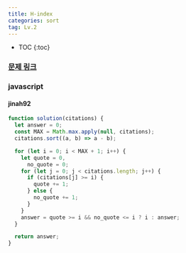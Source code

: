 ```yaml
---
title: H-index
categories: sort
tag: Lv.2
---
```


- TOC
  {:toc}

### [문제 링크](https://programmers.co.kr/learn/courses/30/lessons/42747)

### javascript

#### jinah92

```javascript
function solution(citations) {
  let answer = 0;
  const MAX = Math.max.apply(null, citations);
  citations.sort((a, b) => a - b);

  for (let i = 0; i < MAX + 1; i++) {
    let quote = 0,
      no_quote = 0;
    for (let j = 0; j < citations.length; j++) {
      if (citations[j] >= i) {
        quote += 1;
      } else {
        no_quote += 1;
      }
    }
    answer = quote >= i && no_quote <= i ? i : answer;
  }

  return answer;
}
```
